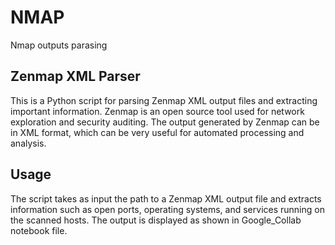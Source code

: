 # NMAP
Nmap outputs parasing


##  Zenmap XML Parser  

This is a Python script for parsing Zenmap XML output files and extracting important information. Zenmap is an open source tool used for network exploration and security auditing. The output generated by Zenmap can be in XML format, which can be very useful for automated processing and analysis.  

##  Usage  

The script takes as input the path to a Zenmap XML output file and extracts information such as open ports, operating systems, and services running on the scanned hosts. The output is displayed as shown in Google_Collab notebook file.
